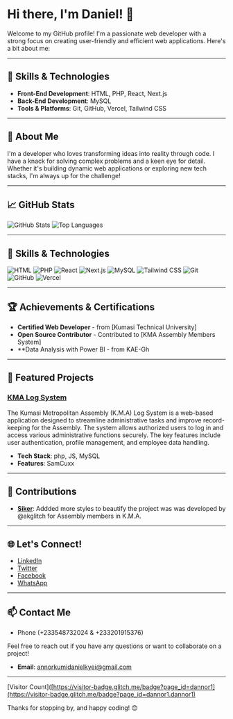 # Hi there, I'm Daniel! 👋

Welcome to my GitHub profile! I'm a passionate web developer with a strong focus on creating user-friendly and efficient web applications. Here's a bit about me:

---

## 🔧 Skills & Technologies

- **Front-End Development**: HTML, PHP, React, Next.js
- **Back-End Development**: MySQL
- **Tools & Platforms**: Git, GitHub, Vercel, Tailwind CSS

---

## 🚀 About Me

I'm a developer who loves transforming ideas into reality through code. I have a knack for solving complex problems and a keen eye for detail. Whether it's building dynamic web applications or exploring new tech stacks, I'm always up for the challenge!

---

## 📈 GitHub Stats

![GitHub Stats](https://github-readme-stats.vercel.app/api?username=dannor1&show_icons=true&theme=dracula)
![Top Languages](https://github-readme-stats.vercel.app/api/top-langs/?username=dannor1&layout=compact&theme=dracula)

---
## 🔧 Skills & Technologies

![HTML](https://img.shields.io/badge/HTML-E34F26?style=for-the-badge&logo=html5&logoColor=white)
![PHP](https://img.shields.io/badge/PHP-777BB4?style=for-the-badge&logo=php&logoColor=white)
![React](https://img.shields.io/badge/React-20232A?style=for-the-badge&logo=react&logoColor=61DAFB)
![Next.js](https://img.shields.io/badge/Next.js-000000?style=for-the-badge&logo=nextdotjs&logoColor=white)
![MySQL](https://img.shields.io/badge/MySQL-4479A1?style=for-the-badge&logo=mysql&logoColor=white)
![Tailwind CSS](https://img.shields.io/badge/Tailwind_CSS-38B2AC?style=for-the-badge&logo=tailwind-css&logoColor=white)
![Git](https://img.shields.io/badge/Git-F05032?style=for-the-badge&logo=git&logoColor=white)
![GitHub](https://img.shields.io/badge/GitHub-181717?style=for-the-badge&logo=github&logoColor=white)
![Vercel](https://img.shields.io/badge/Vercel-000000?style=for-the-badge&logo=vercel&logoColor=white)


---

## 🏆 Achievements & Certifications

- **Certified Web Developer** -  from [Kumasi Technical University]
- **Open Source Contributor** - Contributed to [KMA Assembly Members System]
- **Data Analysis with Power BI - from KAE-Gh

---

## 🌟 Featured Projects

### [KMA Log System](https://github.com/dannor1/kma_logsystem)
The Kumasi Metropolitan Assembly (K.M.A) Log System is a web-based application designed to streamline administrative tasks and improve record-keeping for the Assembly. The system allows authorized users to log in and access various administrative functions securely. The key features include user authentication, profile management, and employee data handling.
- **Tech Stack**: php, JS, MySQL
- **Features**: SamCuxx

---

## 🤝 Contributions

- **[Siker](https://github.com/akglitch/siker)**: Addded more styles to beautify the project was was developed by @akglitch for Assembly members in K.M.A.

---


## 🌐 Let's Connect!

- [LinkedIn](https://www.linkedin.com/in/daniel-kyei-annor-kumi-26261224a/)
- [Twitter](https://x.com/AnnorKyei)
- [Facebook](https://www.facebook.com/dankid.rryd.90)
- [WhatsApp](https://www.wa.me/+233548732024/)


---

## 📫 Contact Me
- Phone (+233548732024 & +233201915376)

Feel free to reach out if you have any questions or want to collaborate on a project!

- **Email**: annorkumidanielkyei@gmail.com

---

[Visitor Count]([https://visitor-badge.glitch.me/badge?page_id=dannor1](https://visitor-badge.glitch.me/badge?page_id=dannor1.dannor1)

Thanks for stopping by, and happy coding! 😊
